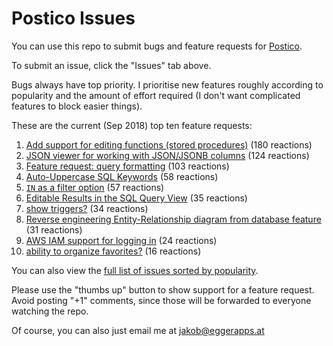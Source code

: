 # Postico Issues

You can use this repo to submit bugs and feature requests for [Postico](https://eggerapps.at/postico/).

To submit an issue, click the "Issues" tab above.

Bugs always have top priority. I prioritise new features roughly according to popularity and the amount of effort required (I don't want complicated features to block easier things).

These are the current (Sep 2018) top ten feature requests:

 1. [Add support for editing functions (stored procedures)](https://github.com/jakob/Postico/issues/72) (180 reactions)
 2. [JSON viewer for working with JSON/JSONB columns](https://github.com/jakob/Postico/issues/395) (124 reactions)
 3. [Feature request: query formatting](https://github.com/jakob/Postico/issues/155) (103 reactions)
 4. [Auto-Uppercase SQL Keywords](https://github.com/jakob/Postico/issues/271) (58 reactions)
 5. [`IN` as a filter option](https://github.com/jakob/Postico/issues/144) (57 reactions)
 6. [Editable Results in the SQL Query View](https://github.com/jakob/Postico/issues/188) (35 reactions)
 7. [show triggers?](https://github.com/jakob/Postico/issues/252) (34 reactions)
 8. [Reverse engineering Entity-Relationship diagram from database feature](https://github.com/jakob/Postico/issues/238) (31 reactions)
 9. [AWS IAM support for logging in](https://github.com/jakob/Postico/issues/377) (24 reactions)
 10. [ability to organize favorites?](https://github.com/jakob/Postico/issues/209) (16 reactions)

You can also view the [full list of issues sorted by popularity](https://github.com/jakob/Postico/issues?q=is%3Aissue+is%3Aopen+sort%3Areactions-%2B1-desc).

Please use the "thumbs up" button to show support for a feature request. Avoid posting "+1" comments, since those will be forwarded to everyone watching the repo.

Of course, you can also just email me at jakob@eggerapps.at
